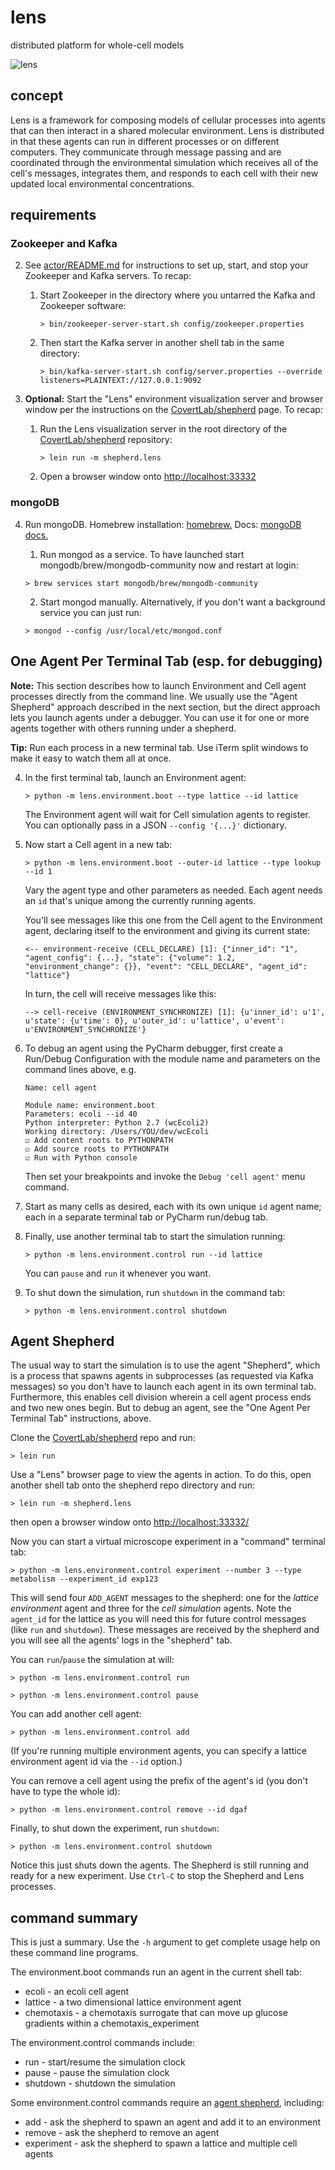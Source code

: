 # lens

distributed platform for whole-cell models

![lens](https://github.com/CovertLab/lens/blob/master/resources/public/img/division.png)

## concept

Lens is a framework for composing models of cellular processes into agents that can then interact in a shared molecular environment. Lens is distributed in that these agents can run in different processes or on different computers. They communicate through message passing and are coordinated through the environmental simulation which receives all of the cell's messages, integrates them, and responds to each cell with their new updated local environmental concentrations. 

## requirements

### Zookeeper and Kafka

2. See [actor/README.md](lens/actor/README.md) for instructions to set up, start, and stop your Zookeeper and Kafka servers. To recap:

   1. Start Zookeeper in the directory where you untarred the Kafka and Zookeeper software:

      `> bin/zookeeper-server-start.sh config/zookeeper.properties`

   2. Then start the Kafka server in another shell tab in the same directory:

      `> bin/kafka-server-start.sh config/server.properties --override listeners=PLAINTEXT://127.0.0.1:9092`

3. **Optional:** Start the "Lens" environment visualization server and browser window per the instructions on the [CovertLab/shepherd](https://github.com/CovertLab/shepherd) page. To recap:

   1. Run the Lens visualization server in the root directory of the [CovertLab/shepherd](https://github.com/CovertLab/shepherd) repository:

      `> lein run -m shepherd.lens`

   2. Open a browser window onto [http://localhost:33332](http://localhost:33332)


### mongoDB
    
4. Run mongoDB. Homebrew installation: [homebrew.](https://github.com/mongodb/homebrew-brew) Docs: [mongoDB docs.](https://docs.mongodb.com/manual/mongo/#start-the-mongo-shell-and-connect-to-mongodb)
    1. Run mongod as a service. To have launched start mongodb/brew/mongodb-community now and restart at login:
    
      `> brew services start mongodb/brew/mongodb-community`

    2. Start mongod manually. Alternatively, if you don't want a background service you can just run:
    
      `> mongod --config /usr/local/etc/mongod.conf`


## One Agent Per Terminal Tab (esp. for debugging)

**Note:** This section describes how to launch Environment and Cell agent processes directly
from the command line. We usually use the "Agent Shepherd" approach described in the next section,
but the direct approach lets you launch agents under a debugger. You can use it for one or more
agents together with others running under a shepherd.

**Tip:** Run each process in a new terminal tab. Use iTerm split windows to make it easy to watch them all at once.

4. In the first terminal tab, launch an Environment agent:

      `> python -m lens.environment.boot --type lattice --id lattice`

      The Environment agent will wait for Cell simulation agents to register.
      You can optionally pass in a JSON `--config '{...}'` dictionary.

5. Now start a Cell agent in a new tab:

   `> python -m lens.environment.boot --outer-id lattice --type lookup --id 1`

   Vary the agent type and other parameters as needed. Each agent needs an `id` that's unique among the
   currently running agents.

   You'll see messages like this one from the Cell agent to the Environment agent,
   declaring itself to the environment and giving its current state:

   `<-- environment-receive (CELL_DECLARE) [1]: {"inner_id": "1", "agent_config": {...}, "state": {"volume": 1.2, "environment_change": {}}, "event": "CELL_DECLARE", "agent_id": "lattice"}`

   In turn, the cell will receive messages like this:

   `--> cell-receive (ENVIRONMENT_SYNCHRONIZE) [1]: {u'inner_id': u'1', u'state': {u'time': 0}, u'outer_id': u'lattice', u'event': u'ENVIRONMENT_SYNCHRONIZE'}`

6. To debug an agent using the PyCharm debugger, first create a Run/Debug Configuration with the
module name and parameters on the command lines above, e.g.

   ```
   Name: cell agent
   
   Module name: environment.boot
   Parameters: ecoli --id 40
   Python interpreter: Python 2.7 (wcEcoli2)
   Working directory: /Users/YOU/dev/wcEcoli
   ☑︎ Add content roots to PYTHONPATH
   ☑︎ Add source roots to PYTHONPATH
   ☑︎ Run with Python console
   ```

   Then set your breakpoints and invoke the `Debug 'cell agent'` menu command.

6. Start as many cells as desired, each with its own unique `id` agent name; each in a
separate terminal tab or PyCharm run/debug tab.

7. Finally, use another terminal tab to start the simulation running:

   `> python -m lens.environment.control run --id lattice`

   You can `pause` and `run` it whenever you want.

8. To shut down the simulation, run `shutdown` in the command tab:

   `> python -m lens.environment.control shutdown`

## Agent Shepherd

The usual way to start the simulation is to use the agent "Shepherd", which is a process
that spawns agents in subprocesses (as requested via Kafka messages) so you don't have to
launch each agent in its own terminal tab.
Furthermore, this enables cell division wherein a cell agent process ends and two
new ones begin.
But to debug an agent, see the "One Agent Per Terminal Tab" instructions, above.

Clone the [CovertLab/shepherd](https://github.com/CovertLab/shepherd) repo and run:

   `> lein run`

Use a "Lens" browser page to view the agents in action. To do this, open another shell
tab onto the shepherd repo directory and run:

   `> lein run -m shepherd.lens`

then open a browser window onto [http://localhost:33332/](http://localhost:33332/)

Now you can start a virtual microscope experiment in a "command" terminal tab:

   `> python -m lens.environment.control experiment --number 3 --type metabolism --experiment_id exp123`

This will send four `ADD_AGENT` messages to the shepherd: one for the _lattice environment_ agent and three for the _cell simulation_ agents. Note the `agent_id` for the lattice as you will need this for future control messages (like `run` and `shutdown`). These messages are received by the shepherd and you will see all the agents' logs in the "shepherd" tab.

You can `run`/`pause` the simulation at will:

   `> python -m lens.environment.control run`

   `> python -m lens.environment.control pause`

You can add another cell agent:

   `> python -m lens.environment.control add`

(If you're running multiple environment agents, you can specify a lattice environment agent id via the `--id` option.)

You can remove a cell agent using the prefix of the agent's id (you don't have to type the whole id):

   `> python -m lens.environment.control remove --id dgaf`

Finally, to shut down the experiment, run `shutdown`:

   `> python -m lens.environment.control shutdown`

Notice this just shuts down the agents. The Shepherd is still running and ready for a new experiment.
Use `Ctrl-C` to stop the Shepherd and Lens processes.

## command summary

This is just a summary.
Use the `-h` argument to get complete usage help on these command line programs.

The environment.boot commands run an agent in the current shell tab:

* ecoli - an ecoli cell agent
* lattice - a two dimensional lattice environment agent
* chemotaxis - a chemotaxis surrogate that can move up glucose gradients within a chemotaxis_experiment

The environment.control commands include:

* run - start/resume the simulation clock
* pause - pause the simulation clock
* shutdown - shutdown the simulation

Some environment.control commands require an [agent shepherd](https://github.com/CovertLab/shepherd), including:

* add - ask the shepherd to spawn an agent and add it to an environment
* remove - ask the shepherd to remove an agent
* experiment - ask the shepherd to spawn a lattice and multiple cell agents
